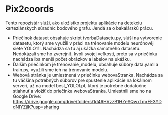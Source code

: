 # Pix2coords
Tento repozistár slúži, ako uložistko projektu aplikácie na detekciu karteziánskych súradníc bodového grafu. Jendá sa o bakalárskú prácu.
- Priečinok dataset obsahuje skript tvorbaDatasetu.py, slúši na vytvorenie datasetu, ktorý sme využili v práci na trénovanie modelu neurónovéj siete YOLO11l. Nachádza sa tu aj ukážka samotného datasetu. Nedokázali sme ho zverejniť, kvoli svojej veľkosti, preto sa v priečinku nachádza iba menší počet obrázkov a labelov na ukážku.
- Ďalším priečinkom je trenovanie_modelu, obsahuje súbory data.yaml a train.py, využili sme ich na trénovanie modelu.
- Webová stránka je umiestnená v priečinku webovaStranka. Nachádza sa tu väčšina potrebných súborov pre spustenie aplikácie na lokálnom serveri, až na model best_YOLOl.pt, ktorý je potrebné dodatočne stiahnuť a vložiť do priečinka webovaStranka. Umiestnili sme ho na Google Drive: https://drive.google.com/drive/folders/1d46HVzzB1HZeSQwxTmrEE3YDdNIYZjlK?usp=sharing
